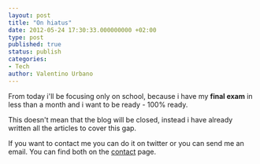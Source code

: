 ```yaml
---
layout: post
title: "On hiatus"
date: 2012-05-24 17:30:33.000000000 +02:00
type: post
published: true
status: publish
categories:
- Tech
author: Valentino Urbano 
---
```


From today i'll be focusing only on school, because i have my **final exam** in less than a month and i want to be ready - 100% ready.

This doesn't mean that the blog will be closed, instead i have already written all the articles to cover this gap.

If you want to contact me you can do it on twitter or you can send me an email. You can find both on the [contact][0] page.


[0]: http://www.myshar.org/about